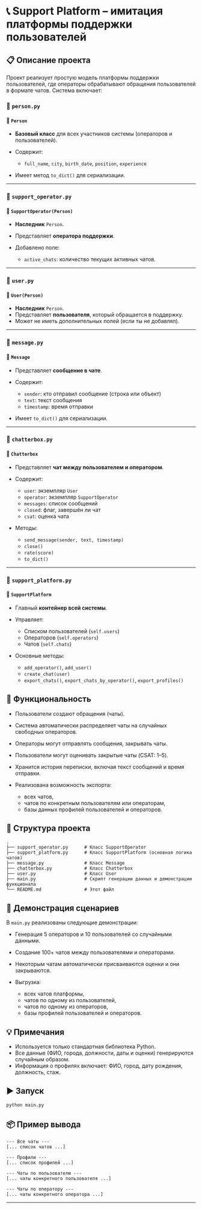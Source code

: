 # 📞 Support Platform – имитация платформы поддержки пользователей

## 📋 Описание проекта

Проект реализует простую модель платформы поддержки пользователей, где операторы обрабатывают обращения пользователей в формате чатов. Система включает:

### 📄 `person.py`

#### 🔹 `Person`

* **Базовый класс** для всех участников системы (операторов и пользователей).
* Содержит:

  * `full_name`, `city`, `birth_date`, `position`, `experience`
* Имеет метод `to_dict()` для сериализации.

---

### 📄 `support_operator.py`

#### 🔹 `SupportOperator(Person)`

* **Наследник** `Person`.
* Представляет **оператора поддержки**.
* Добавлено поле:

  * `active_chats`: количество текущих активных чатов.

---

### 📄 `user.py`

#### 🔹 `User(Person)`

* **Наследник** `Person`.
* Представляет **пользователя**, который обращается в поддержку.
* Может не иметь дополнительных полей (если ты не добавлял).

---

### 📄 `message.py`

#### 🔹 `Message`

* Представляет **сообщение в чате**.
* Содержит:

  * `sender`: кто отправил сообщение (строка или объект)
  * `text`: текст сообщения
  * `timestamp`: время отправки
* Имеет `to_dict()` для сериализации.

---

### 📄 `chatterbox.py`

#### 🔹 `Chatterbox`

* Представляет **чат между пользователем и оператором**.
* Содержит:

  * `user`: экземпляр `User`
  * `operator`: экземпляр `SupportOperator`
  * `messages`: список сообщений
  * `closed`: флаг, завершён ли чат
  * `csat`: оценка чата
* Методы:

  * `send_message(sender, text, timestamp)`
  * `close()`
  * `rate(score)`
  * `to_dict()`

---

### 📄 `support_platform.py`

#### 🔹 `SupportPlatform`

* Главный **контейнер всей системы**.
* Управляет:

  * Списком пользователей (`self.users`)
  * Операторов (`self.operators`)
  * Чатов (`self.chats`)
* Основные методы:

  * `add_operator()`, `add_user()`
  * `create_chat(user)`
  * `export_chats()`, `export_chats_by_operator()`, `export_profiles()`


## 🧩 Функциональность

* Пользователи создают обращения (чаты).
* Система автоматически распределяет чаты на случайных свободных операторов.
* Операторы могут отправлять сообщения, закрывать чаты.
* Пользователи могут оценивать закрытые чаты (CSAT: 1–5).
* Хранится история переписки, включая текст сообщений и время отправки.
* Реализована возможность экспорта:

  * всех чатов,
  * чатов по конкретным пользователям или операторам,
  * базы данных профилей пользователей и операторов.

## 📁 Структура проекта

```
.
├── support_operator.py      # Класс SupportOperator
├── support_platform.py      # Класс SupportPlatform (основная логика чатов)
├── message.py               # Класс Message 
├── chatterbox.py            # Класс Chatterbox 
├── user.py                  # Класс User
├── main.py                  # Скрипт генерации данных и демонстрации функционала
└── README.md                # Этот файл
```

## 🧪 Демонстрация сценариев

В `main.py` реализованы следующие демонстрации:

* Генерация 5 операторов и 10 пользователей со случайными данными.
* Создание 100+ чатов между пользователями и операторами.
* Некоторым чатам автоматически присваиваются оценки и они закрываются.
* Выгрузка:

  * всех чатов платформы,
  * чатов по одному из пользователей,
  * чатов по одному из операторов,
  * базы профилей пользователей и операторов.

## 💡 Примечания

* Используется только стандартная библиотека Python.
* Все данные (ФИО, города, должности, даты и оценки) генерируются случайным образом.
* Информация о профилях включает: ФИО, город, дату рождения, должность, стаж.

## ▶️ Запуск

```bash
python main.py
```

## 📦 Пример вывода

```text
--- Все чаты ---
[... список чатов ...]

--- Профили ---
[... список профилей ...]

--- Чаты по пользователю ---
[... чаты конкретного пользователя ...]

--- Чаты по оператору ---
[... чаты конкретного оператора ...]
```

---